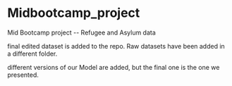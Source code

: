 # Midbootcamp_project
Mid Bootcamp project -- Refugee and Asylum data


final edited dataset is added to the repo. Raw datasets have been added in a different folder. 

different versions of our Model are added, but the final one is the one we presented. 
